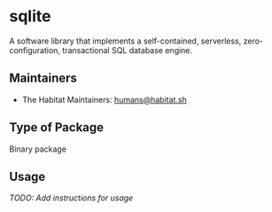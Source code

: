 # sqlite

A software library that implements a self-contained, serverless, zero-configuration, transactional SQL database engine.

## Maintainers

* The Habitat Maintainers: <humans@habitat.sh>

## Type of Package

Binary package

## Usage

*TODO: Add instructions for usage*
